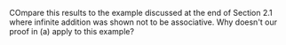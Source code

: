 COmpare this results to the example discussed at the end of Section 2.1 where infinite addition was shown not to be associative. Why doesn't our proof in (a) apply to this example?